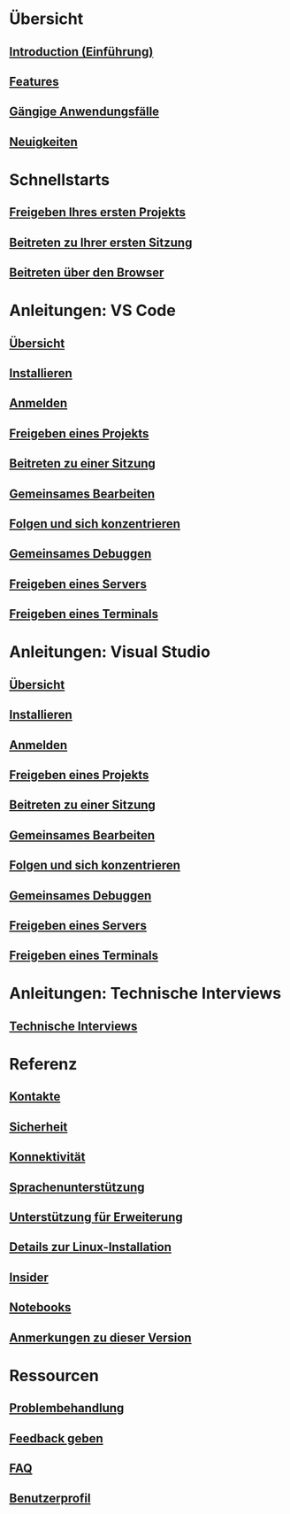 <!-- markdownlint-disable MD022 MD025 -->
# Übersicht
## [Introduction (Einführung)](index.md)
## [Features](overview/features.md)
## [Gängige Anwendungsfälle](reference/use-cases.md)
## [Neuigkeiten](overview/what's-new.md)
# Schnellstarts
## [Freigeben Ihres ersten Projekts](quickstart/share.md)
## [Beitreten zu Ihrer ersten Sitzung](quickstart/join.md)
## [Beitreten über den Browser](quickstart/browser-join.md)
# Anleitungen: VS Code
## [Übersicht](use/vscode.md)
## [Installieren](use/vscode.md#installation)
## [Anmelden](use/vscode.md#sign-in)
## [Freigeben eines Projekts](use/vscode.md#share-a-project)
## [Beitreten zu einer Sitzung](use/vscode.md#join-a-collaboration-session)
## [Gemeinsames Bearbeiten](use/vscode.md#co-editing)
## [Folgen und sich konzentrieren](use/vscode.md#following)
## [Gemeinsames Debuggen](use/vscode.md#co-debugging)
## [Freigeben eines Servers](use/vscode.md#share-a-server)
## [Freigeben eines Terminals](use/vscode.md#share-a-terminal)
# Anleitungen: Visual Studio
## [Übersicht](use/vs.md)
## [Installieren](use/vs.md#installation)
## [Anmelden](use/vs.md#sign-in)
## [Freigeben eines Projekts](use/vs.md#share-a-project)
## [Beitreten zu einer Sitzung](use/vs.md#join-a-collaboration-session)
## [Gemeinsames Bearbeiten](use/vs.md#co-editing)
## [Folgen und sich konzentrieren](use/vs.md#following)
## [Gemeinsames Debuggen](use/vs.md#co-debugging)
## [Freigeben eines Servers](use/vs.md#share-a-server)
## [Freigeben eines Terminals](use/vs.md#share-a-terminal)
# Anleitungen: Technische Interviews
## [Technische Interviews](use/technical-interviews.md)
# Referenz
## [Kontakte](reference/contacts.md)
## [Sicherheit](reference/security.md)
## [Konnektivität](reference/connectivity.md)
## [Sprachenunterstützung](reference/platform-support.md)
## [Unterstützung für Erweiterung](reference/extensions.md)
## [Details zur Linux-Installation](reference/linux.md)
## [Insider](reference/insiders.md)
## [Notebooks](reference/notebooks.md)
## [Anmerkungen zu dieser Version](https://aka.ms/vsls-releases)
# Ressourcen
## [Problembehandlung](troubleshooting.md)
## [Feedback geben](support.md)
## [FAQ](faq.md)
## [Benutzerprofil](user-profile.md)
